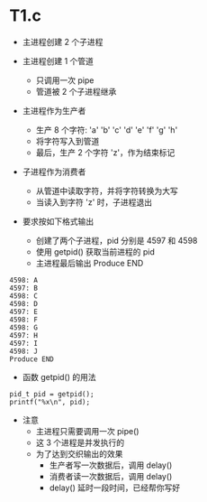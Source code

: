 # T1.c

+ 主进程创建 2 个子进程

+ 主进程创建 1 个管道
  - 只调用一次 pipe
  - 管道被 2 个子进程继承

+ 主进程作为生产者  
  - 生产 8 个字符: 'a' 'b' 'c' 'd' 'e' 'f' 'g' 'h'
  - 将字符写入到管道
  - 最后，生产 2 个字符 'z'，作为结束标记

+ 子进程作为消费者 
  - 从管道中读取字符，并将字符转换为大写
  - 当读入到字符 'z' 时，子进程退出

+ 要求按如下格式输出
  - 创建了两个子进程，pid 分别是 4597 和 4598
  - 使用 getpid() 获取当前进程的 pid
  - 主进程最后输出 Produce END

```
4598: A
4597: B
4598: C
4598: D
4597: E
4598: F
4598: G
4597: H
4597: I
4598: J
Produce END
```

+ 函数 getpid() 的用法

```
pid_t pid = getpid();
printf("%x\n", pid);
```

+ 注意
  - 主进程只需要调用一次 pipe()
  - 这 3 个进程是并发执行的
  - 为了达到交织输出的效果
    * 生产者写一次数据后，调用 delay() 
    * 消费者读一次数据后，调用 delay() 
    * delay() 延时一段时间，已经帮你写好
